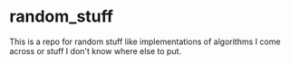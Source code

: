 # random_stuff
This is a repo for random stuff like implementations of algorithms I come across or stuff I don't know where else to put.
